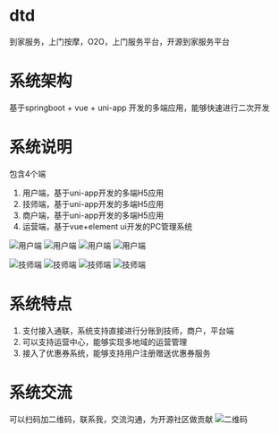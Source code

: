 # dtd
到家服务，上门按摩，O2O，上门服务平台，开源到家服务平台

# 系统架构
基于springboot + vue + uni-app 开发的多端应用，能够快速进行二次开发

# 系统说明
包含4个端
1. 用户端，基于uni-app开发的多端H5应用
2. 技师端，基于uni-app开发的多端H5应用
3. 商户端，基于uni-app开发的多端H5应用
4. 运营端，基于vue+element ui开发的PC管理系统

![用户端](https://github.com/Anand-songsong/dtd/blob/main/o0001.png)
![用户端](https://github.com/Anand-songsong/dtd/blob/main/o0002.png)
![用户端](https://github.com/Anand-songsong/dtd/blob/main/o0003.png)
![用户端](https://github.com/Anand-songsong/dtd/blob/main/o0004.png)

![技师端](https://github.com/Anand-songsong/dtd/blob/main/t0001.png)
![技师端](https://github.com/Anand-songsong/dtd/blob/main/t0002.png)
![技师端](https://github.com/Anand-songsong/dtd/blob/main/t0003.png)
![技师端](https://github.com/Anand-songsong/dtd/blob/main/t0004.png)

# 系统特点
1. 支付接入通联，系统支持直接进行分账到技师，商户，平台端
2. 可以支持运营中心，能够实现多地域的运营管理
3. 接入了优惠券系统，能够支持用户注册赠送优惠券服务

# 系统交流
可以扫码加二维码，联系我，交流沟通，为开源社区做贡献
![二维码](https://github.com/Anand-songsong/dtd/blob/main/微信图片_2025-08-28_181044_669.jpg)

